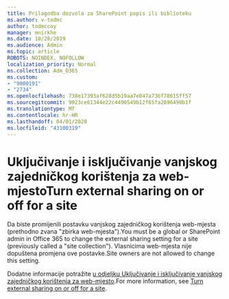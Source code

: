 ```yaml
---
title: Prilagodba dozvola za SharePoint popis ili biblioteku
ms.author: v-todmc
author: todmccoy
manager: mnirkhe
ms.date: 10/28/2019
ms.audience: Admin
ms.topic: article
ROBOTS: NOINDEX, NOFOLLOW
localization_priority: Normal
ms.collection: Adm_O365
ms.custom:
- "9000191"
- "2734"
ms.openlocfilehash: 738e17393af628d5b19aa7e047a736f78615ff57
ms.sourcegitcommit: 9923ce61344e22c4490549b12f65fa2896490b1f
ms.translationtype: MT
ms.contentlocale: hr-HR
ms.lasthandoff: 04/01/2020
ms.locfileid: "43100319"
---
```

# <a name="turn-external-sharing-on-or-off-for-a-site"></a><span data-ttu-id="73354-102">Uključivanje i isključivanje vanjskog zajedničkog korištenja za web-mjesto</span><span class="sxs-lookup"><span data-stu-id="73354-102">Turn external sharing on or off for a site</span></span>

<span data-ttu-id="73354-103">Da biste promijenili postavku vanjskog zajedničkog korištenja web-mjesta (prethodno zvana "zbirka web-mjesta").</span><span class="sxs-lookup"><span data-stu-id="73354-103">You must be a global or SharePoint admin in Office 365 to change the external sharing setting for a site (previously called a "site collection").</span></span> <span data-ttu-id="73354-104">Vlasnicima web-mjesta nije dopuštena promjena ove postavke.</span><span class="sxs-lookup"><span data-stu-id="73354-104">Site owners are not allowed to change this setting.</span></span> 

<span data-ttu-id="73354-105">Dodatne informacije potražite [u odjeljku Uključivanje i isključivanje vanjskog zajedničkog korištenja za web-mjesto](https://docs.microsoft.com/sharepoint/change-external-sharing-site).</span><span class="sxs-lookup"><span data-stu-id="73354-105">For more information, see [Turn external sharing on or off for a site](https://docs.microsoft.com/sharepoint/change-external-sharing-site).</span></span>
